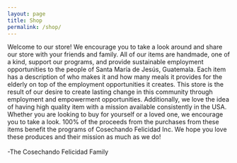```yaml
---
layout: page
title: Shop
permalink: /shop/
---
```


<p>Welcome to our store! We encourage you to take a look around and share our store with your friends and family. All of our items are handmade, one of a kind, support our programs, and provide sustainable employment opportunities to the people of Santa María de Jesús, Guatemala. Each item has a description of who makes it and how many meals it provides for the elderly on top of the employment opportunities it creates. This store is the result of our desire to create lasting change in this community through employment and empowerment opportunities. Additionally, we love the idea of having high quality item with a mission available consistently in the USA. Whether you are looking to buy for yourself or a loved one, we encourage you to take a look. 100% of the proceeds from the purchases from these items benefit the programs of Cosechando Felicidad Inc. We hope you love these produces and their mission as much as we do!
<br><br>-The Cosechando Felicidad Family</p>

<div class="container product-container row">
<div id='collection-component-1582240606590'></div>
<script type="text/javascript">
/*<![CDATA[*/
(function () {
  var scriptURL = 'https://sdks.shopifycdn.com/buy-button/latest/buy-button-storefront.min.js';
  if (window.ShopifyBuy) {
    if (window.ShopifyBuy.UI) {
      ShopifyBuyInit();
    } else {
      loadScript();
    }
  } else {
    loadScript();
  }
  function loadScript() {
    var script = document.createElement('script');
    script.async = true;
    script.src = scriptURL;
    (document.getElementsByTagName('head')[0] || document.getElementsByTagName('body')[0]).appendChild(script);
    script.onload = ShopifyBuyInit;
  }
  function ShopifyBuyInit() {
    var client = ShopifyBuy.buildClient({
      domain: 'harvesting-happiness.myshopify.com',
      storefrontAccessToken: '8ade368eee3691921ba0efa3367a72d5',
    });
    ShopifyBuy.UI.onReady(client).then(function (ui) {
      ui.createComponent('collection', {
        id: '65326678086',
        node: document.getElementById('collection-component-1582240606590'),
        moneyFormat: '%24%7B%7Bamount%7D%7D',
        options: {
  "product": {
    "styles": {
      "product": {
        "@media (min-width: 601px)": {
          "max-width": "calc(33.33333% - 30px)",
          "margin-left": "30px",
          "margin-bottom": "50px",
          "width": "calc(33.33333% - 30px)"
        },
        "img": {
          "height": "calc(100% - 15px)",
          "position": "absolute",
          "left": "0",
          "right": "0",
          "top": "0"
        },
        "imgWrapper": {
          "padding-top": "calc(75% + 15px)",
          "position": "relative",
          "height": "0"
        }
      },
      "title": {
        "font-weight": "normal",
        "color": "#000000"
      },
      "button": {
        "font-size": "14px",
        "padding-top": "15px",
        "padding-bottom": "15px",
        ":hover": {
          "background-color": "#5d7fa0"
        },
        "background-color": "#678db2",
        ":focus": {
          "background-color": "#5d7fa0"
        },
        "border-radius": "4px",
        "padding-left": "16px",
        "padding-right": "16px"
      },
      "quantityInput": {
        "font-size": "14px",
        "padding-top": "15px",
        "padding-bottom": "15px"
      }
    },
    "buttonDestination": "modal",
    "contents": {
      "button": false,
      "options": false
    },
    "isButton": true,
    "text": {
      "button": "View product"
    }
  },
  "productSet": {
    "styles": {
      "products": {
        "@media (min-width: 601px)": {
          "margin-left": "-30px"
        }
      }
    }
  },
  "modalProduct": {
    "contents": {
      "img": false,
      "imgWithCarousel": true,
      "button": false,
      "buttonWithQuantity": true
    },
    "styles": {
      "product": {
        "@media (min-width: 601px)": {
          "max-width": "100%",
          "margin-left": "0px",
          "margin-bottom": "0px"
        }
      },
      "button": {
        "font-size": "14px",
        "padding-top": "15px",
        "padding-bottom": "15px",
        ":hover": {
          "background-color": "#5d7fa0"
        },
        "background-color": "#678db2",
        ":focus": {
          "background-color": "#5d7fa0"
        },
        "border-radius": "4px",
        "padding-left": "16px",
        "padding-right": "16px"
      },
      "quantityInput": {
        "font-size": "14px",
        "padding-top": "15px",
        "padding-bottom": "15px"
      }
    }
  },
  "cart": {
    "styles": {
      "button": {
        "font-size": "14px",
        "padding-top": "15px",
        "padding-bottom": "15px",
        ":hover": {
          "background-color": "#5d7fa0"
        },
        "background-color": "#678db2",
        ":focus": {
          "background-color": "#5d7fa0"
        },
        "border-radius": "4px"
      },
      "title": {
        "color": "#4c4c4c"
      },
      "header": {
        "color": "#4c4c4c"
      },
      "lineItems": {
        "color": "#4c4c4c"
      },
      "subtotalText": {
        "color": "#4c4c4c"
      },
      "subtotal": {
        "color": "#4c4c4c"
      },
      "notice": {
        "color": "#4c4c4c"
      },
      "currency": {
        "color": "#4c4c4c"
      },
      "close": {
        "color": "#4c4c4c",
        ":hover": {
          "color": "#4c4c4c"
        }
      },
      "empty": {
        "color": "#4c4c4c"
      },
      "noteDescription": {
        "color": "#4c4c4c"
      },
      "discountText": {
        "color": "#4c4c4c"
      },
      "discountIcon": {
        "fill": "#4c4c4c"
      },
      "discountAmount": {
        "color": "#4c4c4c"
      }
    }
  },
  "toggle": {
    "styles": {
      "toggle": {
        "background-color": "#678db2",
        ":hover": {
          "background-color": "#5d7fa0"
        },
        ":focus": {
          "background-color": "#5d7fa0"
        }
      },
      "count": {
        "font-size": "14px"
      }
    }
  },
  "lineItem": {
    "styles": {
      "variantTitle": {
        "color": "#4c4c4c"
      },
      "title": {
        "color": "#4c4c4c"
      },
      "price": {
        "color": "#4c4c4c"
      },
      "fullPrice": {
        "color": "#4c4c4c"
      },
      "discount": {
        "color": "#4c4c4c"
      },
      "discountIcon": {
        "fill": "#4c4c4c"
      },
      "quantity": {
        "color": "#4c4c4c"
      },
      "quantityIncrement": {
        "color": "#4c4c4c",
        "border-color": "#4c4c4c"
      },
      "quantityDecrement": {
        "color": "#4c4c4c",
        "border-color": "#4c4c4c"
      },
      "quantityInput": {
        "color": "#4c4c4c",
        "border-color": "#4c4c4c"
      }
    }
  }
},
      });
    });
  }
})();
/*]]>*/
</script>
</div>
